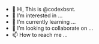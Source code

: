 - 👋 Hi, This is @codexbsnt.
- 👀 I’m interested in ...
- 🌱 I’m currently learning ...
- 💞️ I’m looking to collaborate on ...
- 📫 How to reach me ...

<!---
codexbsnt/codexbsnt is a ✨ special ✨ repository because its `README.md` (this file) appears on your GitHub profile.
You can click the Preview link to take a look at your changes.
--->
